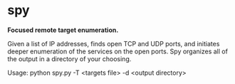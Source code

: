 # spy
<p><strong>Focused remote target enumeration.</strong></p>
<p>Given a list of IP addresses, finds open TCP and UDP ports, and initiates deeper enumeration of the services on the open ports. Spy organizes all of the output in a directory of your choosing.</p>

Usage: python spy.py -T \<targets file\> -d \<output directory\>

